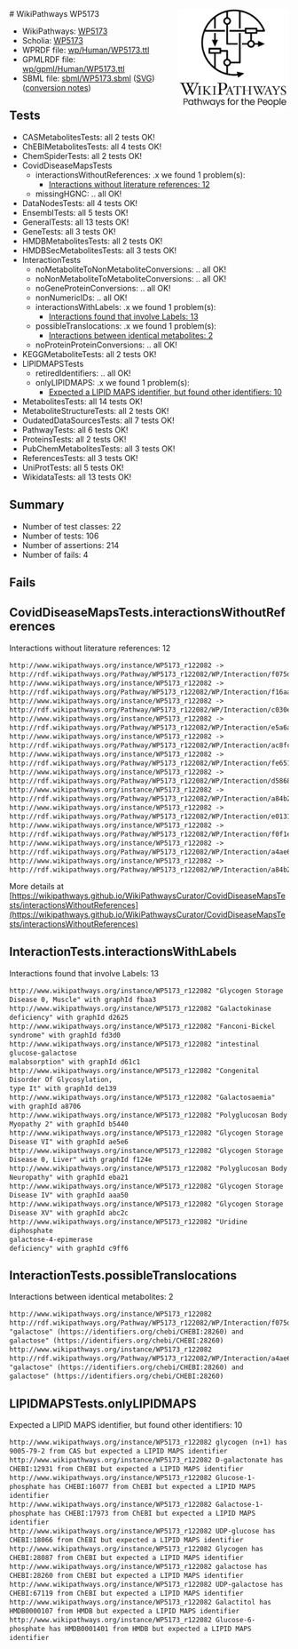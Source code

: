 <img style="float: right; width: 200px" src="../logo.png" />
# WikiPathways WP5173

* WikiPathways: [WP5173](https://identifiers.org/wikipathways:WP5173)
* Scholia: [WP5173](https://scholia.toolforge.org/wikipathways/WP5173)
* WPRDF file: [wp/Human/WP5173.ttl](../wp/Human/WP5173.ttl)
* GPMLRDF file: [wp/gpml/Human/WP5173.ttl](../wp/gpml/Human/WP5173.ttl)
* SBML file: [sbml/WP5173.sbml](../sbml/WP5173.sbml) ([SVG](../sbml/WP5173.svg)) ([conversion notes](../sbml/WP5173.txt))

## Tests
* CASMetabolitesTests: all 2 tests OK!
* ChEBIMetabolitesTests: all 4 tests OK!
* ChemSpiderTests: all 2 tests OK!
* CovidDiseaseMapsTests
    * interactionsWithoutReferences: .x we found 1 problem(s):
        * [Interactions without literature references: 12](#9701cce3)
    * missingHGNC: .. all OK!
* DataNodesTests: all 4 tests OK!
* EnsemblTests: all 5 tests OK!
* GeneralTests: all 13 tests OK!
* GeneTests: all 3 tests OK!
* HMDBMetabolitesTests: all 2 tests OK!
* HMDBSecMetabolitesTests: all 3 tests OK!
* InteractionTests
    * noMetaboliteToNonMetaboliteConversions: .. all OK!
    * noNonMetaboliteToMetaboliteConversions: .. all OK!
    * noGeneProteinConversions: .. all OK!
    * nonNumericIDs: .. all OK!
    * interactionsWithLabels: .x we found 1 problem(s):
        * [Interactions found that involve Labels: 13](#fe97a8bb)
    * possibleTranslocations: .x we found 1 problem(s):
        * [Interactions between identical metabolites: 2](#d59038c5)
    * noProteinProteinConversions: .. all OK!
* KEGGMetaboliteTests: all 2 tests OK!
* LIPIDMAPSTests
    * retiredIdentifiers: .. all OK!
    * onlyLIPIDMAPS: .x we found 1 problem(s):
        * [Expected a LIPID MAPS identifier, but found other identifiers: 10](#d0bfb678)
* MetabolitesTests: all 14 tests OK!
* MetaboliteStructureTests: all 2 tests OK!
* OudatedDataSourcesTests: all 7 tests OK!
* PathwayTests: all 6 tests OK!
* ProteinsTests: all 2 tests OK!
* PubChemMetabolitesTests: all 3 tests OK!
* ReferencesTests: all 3 tests OK!
* UniProtTests: all 5 tests OK!
* WikidataTests: all 13 tests OK!


## Summary

* Number of test classes: 22
* Number of tests: 106
* Number of assertions: 214
* Number of fails: 4

## Fails

<a name="9701cce3" />

## CovidDiseaseMapsTests.interactionsWithoutReferences

Interactions without literature references: 12
```
http://www.wikipathways.org/instance/WP5173_r122082 -> http://rdf.wikipathways.org/Pathway/WP5173_r122082/WP/Interaction/f075d
http://www.wikipathways.org/instance/WP5173_r122082 -> http://rdf.wikipathways.org/Pathway/WP5173_r122082/WP/Interaction/f16aa
http://www.wikipathways.org/instance/WP5173_r122082 -> http://rdf.wikipathways.org/Pathway/WP5173_r122082/WP/Interaction/c030e
http://www.wikipathways.org/instance/WP5173_r122082 -> http://rdf.wikipathways.org/Pathway/WP5173_r122082/WP/Interaction/e5a6a
http://www.wikipathways.org/instance/WP5173_r122082 -> http://rdf.wikipathways.org/Pathway/WP5173_r122082/WP/Interaction/ac8fc
http://www.wikipathways.org/instance/WP5173_r122082 -> http://rdf.wikipathways.org/Pathway/WP5173_r122082/WP/Interaction/fe651
http://www.wikipathways.org/instance/WP5173_r122082 -> http://rdf.wikipathways.org/Pathway/WP5173_r122082/WP/Interaction/d5868
http://www.wikipathways.org/instance/WP5173_r122082 -> http://rdf.wikipathways.org/Pathway/WP5173_r122082/WP/Interaction/a84b2_2
http://www.wikipathways.org/instance/WP5173_r122082 -> http://rdf.wikipathways.org/Pathway/WP5173_r122082/WP/Interaction/e0131
http://www.wikipathways.org/instance/WP5173_r122082 -> http://rdf.wikipathways.org/Pathway/WP5173_r122082/WP/Interaction/f0f1e
http://www.wikipathways.org/instance/WP5173_r122082 -> http://rdf.wikipathways.org/Pathway/WP5173_r122082/WP/Interaction/a4ae6
http://www.wikipathways.org/instance/WP5173_r122082 -> http://rdf.wikipathways.org/Pathway/WP5173_r122082/WP/Interaction/a84b2_1
```

More details at [https://wikipathways.github.io/WikiPathwaysCurator/CovidDiseaseMapsTests/interactionsWithoutReferences](https://wikipathways.github.io/WikiPathwaysCurator/CovidDiseaseMapsTests/interactionsWithoutReferences)

<a name="fe97a8bb" />

## InteractionTests.interactionsWithLabels

Interactions found that involve Labels: 13
```
http://www.wikipathways.org/instance/WP5173_r122082 "Glycogen Storage Disease 0, Muscle" with graphId fbaa3
http://www.wikipathways.org/instance/WP5173_r122082 "Galactokinase deficiency" with graphId d2625
http://www.wikipathways.org/instance/WP5173_r122082 "Fanconi-Bickel syndrome" with graphId fd3d0
http://www.wikipathways.org/instance/WP5173_r122082 "intestinal glucose-galactose 
malabsorption" with graphId d61c1
http://www.wikipathways.org/instance/WP5173_r122082 "Congenital Disorder Of Glycosylation, 
type It" with graphId de139
http://www.wikipathways.org/instance/WP5173_r122082 "Galactosaemia" with graphId a8706
http://www.wikipathways.org/instance/WP5173_r122082 "Polyglucosan Body Myopathy 2" with graphId b5440
http://www.wikipathways.org/instance/WP5173_r122082 "Glycogen Storage 
Disease VI" with graphId ae5e6
http://www.wikipathways.org/instance/WP5173_r122082 "Glycogen Storage Disease 0, Liver" with graphId f124e
http://www.wikipathways.org/instance/WP5173_r122082 "Polyglucosan Body Neuropathy" with graphId eba21
http://www.wikipathways.org/instance/WP5173_r122082 "Glycogen Storage 
Disease IV" with graphId aaa50
http://www.wikipathways.org/instance/WP5173_r122082 "Glycogen Storage Disease XV" with graphId abc2c
http://www.wikipathways.org/instance/WP5173_r122082 "Uridine diphosphate 
galactose-4-epimerase 
deficiency" with graphId c9ff6
```

<a name="d59038c5" />

## InteractionTests.possibleTranslocations

Interactions between identical metabolites: 2
```
http://www.wikipathways.org/instance/WP5173_r122082 http://rdf.wikipathways.org/Pathway/WP5173_r122082/WP/Interaction/f075d "galactose" (https://identifiers.org/chebi/CHEBI:28260) and 
galactose" (https://identifiers.org/chebi/CHEBI:28260)
http://www.wikipathways.org/instance/WP5173_r122082 http://rdf.wikipathways.org/Pathway/WP5173_r122082/WP/Interaction/a4ae6 "galactose" (https://identifiers.org/chebi/CHEBI:28260) and 
galactose" (https://identifiers.org/chebi/CHEBI:28260)
```

<a name="d0bfb678" />

## LIPIDMAPSTests.onlyLIPIDMAPS

Expected a LIPID MAPS identifier, but found other identifiers: 10
```
http://www.wikipathways.org/instance/WP5173_r122082 glycogen (n+1) has 9005-79-2 from CAS but expected a LIPID MAPS identifier
http://www.wikipathways.org/instance/WP5173_r122082 D-galactonate has CHEBI:12931 from ChEBI but expected a LIPID MAPS identifier
http://www.wikipathways.org/instance/WP5173_r122082 Glucose-1-phosphate has CHEBI:16077 from ChEBI but expected a LIPID MAPS identifier
http://www.wikipathways.org/instance/WP5173_r122082 Galactose-1-phosphate has CHEBI:17973 from ChEBI but expected a LIPID MAPS identifier
http://www.wikipathways.org/instance/WP5173_r122082 UDP-glucose has CHEBI:18066 from ChEBI but expected a LIPID MAPS identifier
http://www.wikipathways.org/instance/WP5173_r122082 Glycogen has CHEBI:28087 from ChEBI but expected a LIPID MAPS identifier
http://www.wikipathways.org/instance/WP5173_r122082 galactose has CHEBI:28260 from ChEBI but expected a LIPID MAPS identifier
http://www.wikipathways.org/instance/WP5173_r122082 UDP-galactose has CHEBI:67119 from ChEBI but expected a LIPID MAPS identifier
http://www.wikipathways.org/instance/WP5173_r122082 Galactitol has HMDB0000107 from HMDB but expected a LIPID MAPS identifier
http://www.wikipathways.org/instance/WP5173_r122082 Glucose-6-phosphate has HMDB0001401 from HMDB but expected a LIPID MAPS identifier
```

